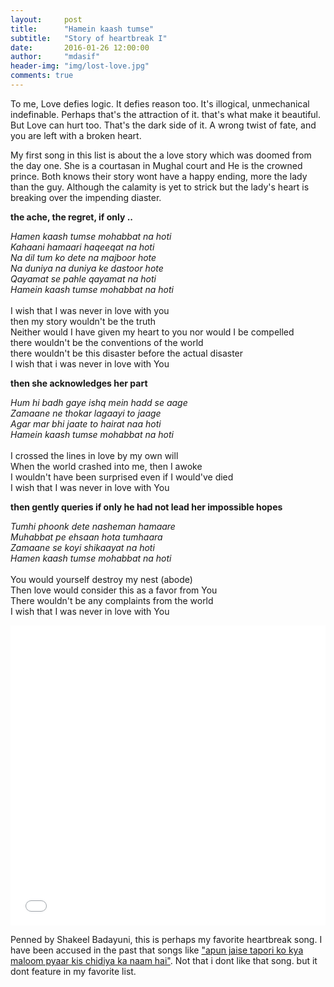 ```yaml
---
layout:     post
title:      "Hamein kaash tumse"
subtitle:   "Story of heartbreak I"
date:       2016-01-26 12:00:00
author:     "mdasif"
header-img: "img/lost-love.jpg"
comments: true
---
```


<p> 
	To me, Love defies logic. It defies reason too. It's illogical, unmechanical indefinable. Perhaps that's the attraction of it. that's what make it beautiful. But Love can hurt too. 
  That's the dark side of it. A wrong twist of fate, and you are left with a broken heart. 
<p/>

<p>
 My first song in this list is about the a love story which was doomed from the day one. 
 She is a courtasan in Mughal court and He is the crowned prince. Both knows their story wont have a happy ending, more the lady than the guy. 
 Although the calamity is yet to strick but the lady's heart is breaking over the impending diaster. 
</p>

<b>the ache, the regret, if only .. </b>
<p>
<i>
Hamen kaash tumse mohabbat na hoti <br/>
Kahaani hamaari haqeeqat na hoti<br/>
Na dil tum ko dete na majboor hote <br/>
Na duniya na duniya ke dastoor hote<br/>
Qayamat se pahle qayamat na hoti<br/>
Hamein kaash tumse mohabbat na hoti<br/>
</i>
<br/>
I wish that I was never in love with you<br/> 
then my story wouldn't be the truth<br/>
Neither would I have given my heart to you nor would I be compelled<br/>
there wouldn't be the conventions of the world<br/>
there wouldn't be this disaster before the actual disaster<br/>
I wish that i was never in love with You<br/>
<p/>

<b>then she acknowledges her part </b>
<p>
<i>
Hum hi badh gaye ishq mein hadd se aage<br/>
Zamaane ne thokar lagaayi to jaage<br/>
Agar mar bhi jaate to hairat naa hoti<br/>
Hamein kaash tumse mohabbat na hoti<br/>
</i>
<br/>
I crossed the lines in love by my own will<br/>
When the world crashed into me, then I awoke<br/>
I wouldn't have been surprised even if I would've died<br/>
I wish that I was never in love with You<br/>
<p/>

<b>then gently queries if only he had not lead her impossible hopes </b>
<p>
<i>
Tumhi phoonk dete nasheman hamaare<br/>
Muhabbat pe ehsaan hota tumhaara<br/>
Zamaane se koyi shikaayat na hoti<br/>
Hamen kaash tumse mohabbat na hoti<br/>
</i>
<br/>
You would yourself destroy my nest (abode) <br/>
Then love would consider this as a favor from You<br/>
There wouldn't be any complaints from the world<br/>
I wish that I was never in love with You<br/>
</i>
<p/>

<iframe width="100%" height="480" src="//www.youtube.com/embed/1DcGmKdmsoo" frameborder="0" allowfullscreen></iframe>

<p>
  Penned by Shakeel Badayuni, this is perhaps my favorite heartbreak song. I have been accused in the past that songs 
  like <a href="https://www.youtube.com/watch?v=AOfFbcodwHY" target="_blank">"apun jaise tapori ko kya maloom pyaar kis chidiya ka naam hai"</a>. 
  Not that i dont like that song. but it dont feature in my favorite list.
</p>  
